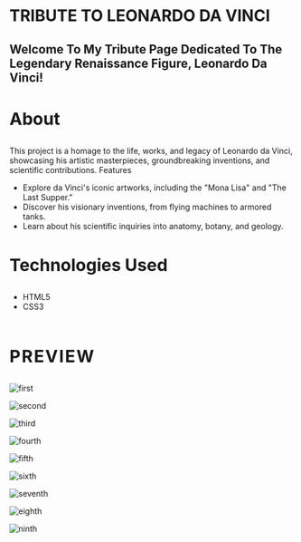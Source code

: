 <h1 style="text-transform: uppercase;">Tribute to Leonardo da Vinci </h1>

<h2 style="text-transform: capitalize;">Welcome to my tribute page dedicated to the legendary Renaissance figure, Leonardo da Vinci!</h2>

<h3 style="text-transform: capitalize; font-size:30px;">About</h3>

<p>This project is a homage to the life, works, and legacy of Leonardo da Vinci, showcasing his artistic masterpieces, groundbreaking inventions, and scientific contributions.
Features</p>

<ul>
    <li> Explore da Vinci's iconic artworks, including the "Mona Lisa" and "The Last Supper."</li>
    <li> Discover his visionary inventions, from flying machines to armored tanks.</li>
    <li> Learn about his scientific inquiries into anatomy, botany, and geology.</li>
</ul>

<h3 style="text-transform: capitalize; font-size:30px;">Technologies Used</h3>
<ul>
    <li>HTML5</li>
    <li>CSS3</li>
</ul>

<br>

<p style="text-transform: Uppercase; font-size:30px; font-weight:bold; letter-spacing:2px;">preview</p>

![first](https://github.com/RookieCoder666/Tribute-Page/assets/162013099/465694fb-e264-4b88-83ad-b828bc5aea0c)

![second](https://github.com/RookieCoder666/Tribute-Page/assets/162013099/5181ca4f-d2a7-4928-994e-17629a1cdc25)

![third](https://github.com/RookieCoder666/Tribute-Page/assets/162013099/be45dc71-8b95-437b-89d5-7b5c6f3900fd)

![fourth](https://github.com/RookieCoder666/Tribute-Page/assets/162013099/2337ad8c-903e-4fba-9fbf-a797ff8ef971)

![fifth](https://github.com/RookieCoder666/Tribute-Page/assets/162013099/58f56958-c5c3-46e1-bd9b-f3a948884ab6)

![sixth](https://github.com/RookieCoder666/Tribute-Page/assets/162013099/c498b310-2290-4d6e-904e-b45561784b2a)

![seventh](https://github.com/RookieCoder666/Tribute-Page/assets/162013099/aa7defa9-356a-4f45-a582-546840003068)

![eighth](https://github.com/RookieCoder666/Tribute-Page/assets/162013099/7842a53f-2485-4887-9a06-5a3de7e024bc)

![ninth](https://github.com/RookieCoder666/Tribute-Page/assets/162013099/3261f769-bcb9-4364-a691-8522f58efdc2)
